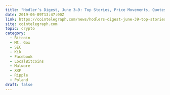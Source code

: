 ```yaml
---
title: "Hodler’s Digest, June 3–9: Top Stories, Price Movements, Quotes and FUD of the Week"
date: 2019-06-09T13:47:00Z
link: https://cointelegraph.com/news/hodlers-digest-june-39-top-stories-price-movements-quotes-and-fud-of-the-week?utm_medium=RSS&utm_source=hune
site: cointelegraph.com
topic: crypto
category:
  - Bitcoin
  - Mt. Gox
  - SEC
  - Kik
  - Facebook
  - LocalBitcoins
  - Malware
  - XRP
  - Ripple
  - Poland
draft: false
---
```

